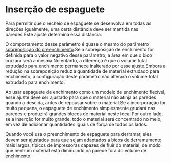 Inserção de espaguete
====
Para permitir que o recheio de espaguete se desenvolva em todas as direções igualmente, uma certa distância deve ser mantida nas paredes.Este ajuste determina essa distância.

O comportamento desse parâmetro é quase o mesmo do parâmetro [sobreposição do preenchimento](../preenchimento/prelimbador_overlap_mm.md).Se a sobreposição de enchimento for definida para o valor negativo desse parâmetro, a área em que o bico cruzará será a mesma.No entanto, a diferença é que o volume total extrudado para enchimento permanece inalterado por esse ajuste.Embora a redução na sobreposição reduz a quantidade de material extrudado para enchimento, a configuração deste parâmetro não alterará o volume total extrudado para enchimento.

Ao usar espaguete de enchimento como um modelo de enchimento flexível, esse ajuste deve ser ajustado para que o material não atinja as paredes quando a descida, antes de repousar sobre o material.Se a incorporação for muito pequena, o espaguete de enchimento simplesmente grudará nas paredes e produzirá grandes blocos de material neste local.Por outro lado, se a inserção for muito grande, todo o material será concentrado no meio, em vez de adicionar quantidades iguais de força de todos os lados.

Quando você usa o preenchimento de espaguete para derramar, eles devem ser ajustados para que sejam adaptados a bicos de derramamento mais largos, típicos de impressoras capazes de fluir do material, de modo que nenhum material está diminuindo na parede fora do volume de enchimento.